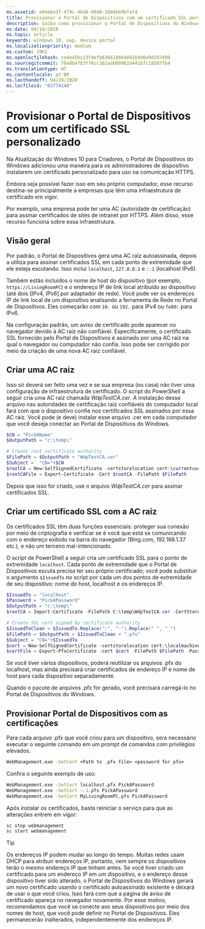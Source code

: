```yaml
---
ms.assetid: e04ebe3f-479c-4b48-99d8-3dd4bb9bfaf4
title: Provisionar o Portal de Dispositivos com um certificado SSL personalizado
description: Saiba como provisionar o Portal de Dispositivos do Windows com um certificado personalizado para uso em comunicações HTTPS.
ms.date: 04/19/2019
ms.topic: article
keywords: windows 10, uwp, device portal
ms.localizationpriority: medium
ms.custom: 19H1
ms.openlocfilehash: ce4e45bc23f4efb636618bb4891b9d6e9d207490
ms.sourcegitcommit: 76e8b4fb3f76cc162aab80982a441bfc18507fb4
ms.translationtype: HT
ms.contentlocale: pt-BR
ms.lasthandoff: 04/29/2020
ms.locfileid: "63774146"
---
```

# <a name="provision-device-portal-with-a-custom-ssl-certificate"></a>Provisionar o Portal de Dispositivos com um certificado SSL personalizado

Na Atualização do Windows 10 para Criadores, o Portal de Dispositivos do Windows adicionou uma maneira para os administradores de dispositivo instalarem um certificado personalizado para uso na comunicação HTTPS.

Embora seja possível fazer isso em seu próprio computador, esse recurso destina-se principalmente a empresas que têm uma infraestrutura de certificado em vigor.  

Por exemplo, uma empresa pode ter uma AC (autoridade de certificação) para assinar certificados de sites de intranet por HTTPS. Além disso, esse recurso funciona sobre essa infraestrutura.

## <a name="overview"></a>Visão geral

Por padrão, o Portal de Dispositivos gera uma AC raiz autoassinada, depois a utiliza para assinar certificados SSL em cada ponto de extremidade que ele esteja escutando. Isso inclui `localhost`, `127.0.0.1` e `::1` (localhost IPv6).

Também estão incluídos o nome de host do dispositivo (por exemplo, `https://LivingRoomPC`) e o endereço IP de link local atribuído ao dispositivo (até dois [IPv4, IPv6] por adaptador de rede).
Você pode ver os endereços IP de link local de um dispositivo analisando a ferramenta de Rede no Portal de Dispositivos. Eles começarão com `10.` ou `192.` para IPv4 ou `fe80:` para IPv6.

Na configuração padrão, um aviso de certificado pode aparecer no navegador devido à AC raiz não confiável. Especificamente, o certificado SSL fornecido pelo Portal de Dispositivos é assinado por uma AC raiz na qual o navegador ou computador não confia. Isso pode ser corrigido por meio da criação de uma nova AC raiz confiável.

## <a name="create-a-root-ca"></a>Criar uma AC raiz

Isso só deverá ser feito uma vez e se sua empresa (ou casa) não tiver uma configuração de infraestrutura de certificado. O script do PowerShell a seguir cria uma AC raiz chamada _WdpTestCA.cer_. A instalação desse arquivo nas autoridades de certificação raiz confiáveis do computador local fará com que o dispositivo confie nos certificados SSL assinados por essa AC raiz. Você pode (e deve) instalar esse arquivo .cer em cada computador que você deseja conectar ao Portal de Dispositivos do Windows.  

```PowerShell
$CN = "PickAName"
$OutputPath = "c:\temp\"

# Create root certificate authority
$FilePath = $OutputPath + "WdpTestCA.cer"
$Subject =  "CN="+$CN
$rootCA = New-SelfSignedCertificate -certstorelocation cert:\currentuser\my -Subject $Subject -HashAlgorithm "SHA512" -KeyUsage CertSign,CRLSign
$rootCAFile = Export-Certificate -Cert $rootCA -FilePath $FilePath
```

Depois que isso for criado, use o arquivo _WdpTestCA.cer_ para assinar certificados SSL.

## <a name="create-an-ssl-certificate-with-the-root-ca"></a>Criar um certificado SSL com a AC raiz

Os certificados SSL têm duas funções essenciais: proteger sua conexão por meio de criptografia e verificar se é você que está se comunicando com o endereço exibido na barra do navegador (Bing.com, 192.168.1.37 etc.), e não um terceiro mal-intencionado.

O script de PowerShell a seguir cria um certificado SSL para o ponto de extremidade `localhost`. Cada ponto de extremidade que o Portal de Dispositivos escuta precisa ter seu próprio certificado; você pode substituir o argumento `$IssuedTo` no script por cada um dos pontos de extremidade de seu dispositivo: nome do host, localhost e os endereços IP.

```PowerShell
$IssuedTo = "localhost"
$Password = "PickAPassword"
$OutputPath = "c:\temp\"
$rootCA = Import-Certificate -FilePath C:\temp\WdpTestCA.cer -CertStoreLocation Cert:\CurrentUser\My\

# Create SSL cert signed by certificate authority
$IssuedToClean = $IssuedTo.Replace(":", "-").Replace(" ", "_")
$FilePath = $OutputPath + $IssuedToClean + ".pfx"
$Subject = "CN="+$IssuedTo
$cert = New-SelfSignedCertificate -certstorelocation cert:\localmachine\my -Subject $Subject -DnsName $IssuedTo -Signer $rootCA -HashAlgorithm "SHA512"
$certFile = Export-PfxCertificate -cert $cert -FilePath $FilePath -Password (ConvertTo-SecureString -String $Password -Force -AsPlainText)
```

Se você tiver vários dispositivos, poderá reutilizar os arquivos .pfx do localhost, mas ainda precisará criar certificados de endereço IP e nome de host para cada dispositivo separadamente.

Quando o pacote de arquivos .pfx for gerado, você precisará carregá-lo no Portal de Dispositivos do Windows.

## <a name="provision-device-portal-with-the-certifications"></a>Provisionar Portal de Dispositivos com as certificações

Para cada arquivo .pfx que você criou para um dispositivo, será necessário executar o seguinte comando em um prompt de comandos com privilégios elevados.

```cmd
WebManagement.exe -SetCert <Path to .pfx file> <password for pfx>
```

Confira o seguinte exemplo de uso:

```cmd
WebManagement.exe -SetCert localhost.pfx PickAPassword
WebManagement.exe -SetCert --1.pfx PickAPassword
WebManagement.exe -SetCert MyLivingRoomPC.pfx PickAPassword
```

Após instalar os certificados, basta reiniciar o serviço para que as alterações entrem em vigor:

```cmd
sc stop webmanagement
sc start webmanagement
```

> [!TIP]
> Os endereços IP podem mudar ao longo do tempo.
Muitas redes usam DHCP para atribuir endereços IP, portanto, nem sempre os dispositivos terão o mesmo endereço IP que tinham antes. Se você tiver criado um certificado para um endereço IP em um dispositivo, e o endereço desse dispositivo tiver sido alterado, o Portal de Dispositivos do Windows gerará um novo certificado usando o certificado autoassinado existente e deixará de usar o que você criou. Isso fará com que a página de aviso de certificado apareça no navegador novamente. Por esse motivo, recomendamos que você se conecte aos seus dispositivos por meio dos nomes de host, que você pode definir no Portal de Dispositivos. Eles permanecerão inalterados, independentemente dos endereços IP.
